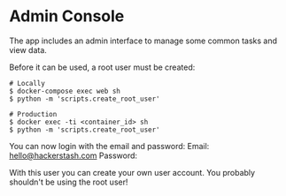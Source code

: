# Admin Console

The app includes an admin interface to manage some common tasks and view data.

Before it can be used, a root user must be created:
```shell script
# Locally
$ docker-compose exec web sh
$ python -m 'scripts.create_root_user'

# Production
$ docker exec -ti <container_id> sh
$ python -m 'scripts.create_root_user'
```

You can now login with the email and password:
Email: hello@hackerstash.com
Password: <value of ssm paramter>

With this user you can create your own user account. You probably shouldn't be using the root user!